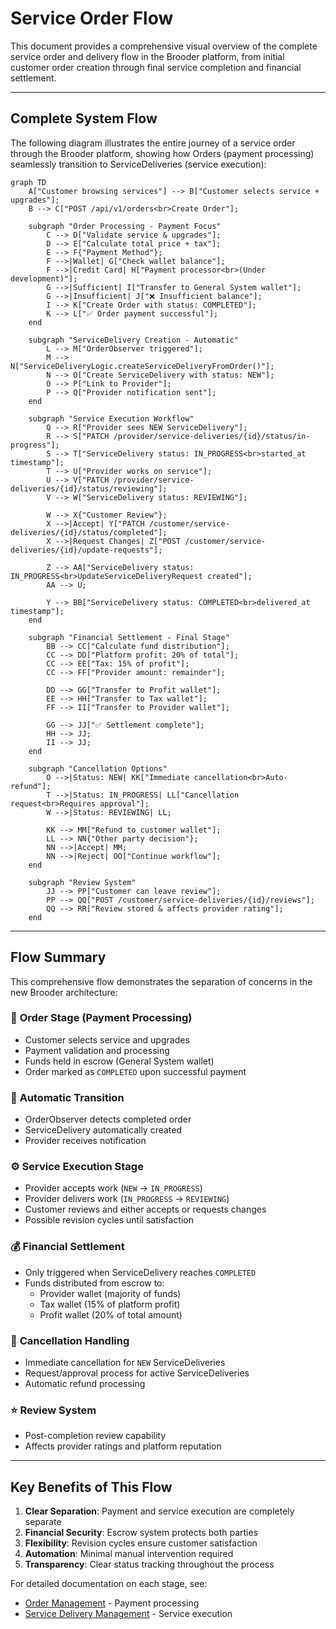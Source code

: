 # Service Order Flow

This document provides a comprehensive visual overview of the complete service order and delivery flow in the Brooder platform, from initial customer order creation through final service completion and financial settlement.

---

## Complete System Flow

The following diagram illustrates the entire journey of a service order through the Brooder platform, showing how Orders (payment processing) seamlessly transition to ServiceDeliveries (service execution):

```mermaid
graph TD
    A["Customer browsing services"] --> B["Customer selects service + upgrades"];
    B --> C["POST /api/v1/orders<br>Create Order"];
    
    subgraph "Order Processing - Payment Focus"
        C --> D["Validate service & upgrades"];
        D --> E["Calculate total price + tax"];
        E --> F{"Payment Method"};
        F -->|Wallet| G["Check wallet balance"];
        F -->|Credit Card| H["Payment processor<br>(Under development)"];
        G -->|Sufficient| I["Transfer to General System wallet"];
        G -->|Insufficient| J["❌ Insufficient balance"];
        I --> K["Create Order with status: COMPLETED"];
        K --> L["✅ Order payment successful"];
    end
    
    subgraph "ServiceDelivery Creation - Automatic"
        L --> M["OrderObserver triggered"];
        M --> N["ServiceDeliveryLogic.createServiceDeliveryFromOrder()"];
        N --> O["Create ServiceDelivery with status: NEW"];
        O --> P["Link to Provider"];
        P --> Q["Provider notification sent"];
    end
    
    subgraph "Service Execution Workflow"
        Q --> R["Provider sees NEW ServiceDelivery"];
        R --> S["PATCH /provider/service-deliveries/{id}/status/in-progress"];
        S --> T["ServiceDelivery status: IN_PROGRESS<br>started_at timestamp"];
        T --> U["Provider works on service"];
        U --> V["PATCH /provider/service-deliveries/{id}/status/reviewing"];
        V --> W["ServiceDelivery status: REVIEWING"];
        
        W --> X{"Customer Review"};
        X -->|Accept| Y["PATCH /customer/service-deliveries/{id}/status/completed"];
        X -->|Request Changes| Z["POST /customer/service-deliveries/{id}/update-requests"];
        
        Z --> AA["ServiceDelivery status: IN_PROGRESS<br>UpdateServiceDeliveryRequest created"];
        AA --> U;
        
        Y --> BB["ServiceDelivery status: COMPLETED<br>delivered_at timestamp"];
    end
    
    subgraph "Financial Settlement - Final Stage"
        BB --> CC["Calculate fund distribution"];
        CC --> DD["Platform profit: 20% of total"];
        CC --> EE["Tax: 15% of profit"];
        CC --> FF["Provider amount: remainder"];
        
        DD --> GG["Transfer to Profit wallet"];
        EE --> HH["Transfer to Tax wallet"];
        FF --> II["Transfer to Provider wallet"];
        
        GG --> JJ["✅ Settlement complete"];
        HH --> JJ;
        II --> JJ;
    end
    
    subgraph "Cancellation Options"
        O -->|Status: NEW| KK["Immediate cancellation<br>Auto-refund"];
        T -->|Status: IN_PROGRESS| LL["Cancellation request<br>Requires approval"];
        W -->|Status: REVIEWING| LL;
        
        KK --> MM["Refund to customer wallet"];
        LL --> NN{"Other party decision"};
        NN -->|Accept| MM;
        NN -->|Reject| OO["Continue workflow"];
    end
    
    subgraph "Review System"
        JJ --> PP["Customer can leave review"];
        PP --> QQ["POST /customer/service-deliveries/{id}/reviews"];
        QQ --> RR["Review stored & affects provider rating"];
    end
```

---

## Flow Summary

This comprehensive flow demonstrates the separation of concerns in the new Brooder architecture:

### 🏦 **Order Stage (Payment Processing)**
- Customer selects service and upgrades
- Payment validation and processing
- Funds held in escrow (General System wallet)
- Order marked as `COMPLETED` upon successful payment

### 🔄 **Automatic Transition**
- OrderObserver detects completed order
- ServiceDelivery automatically created
- Provider receives notification

### ⚙️ **Service Execution Stage**
- Provider accepts work (`NEW` → `IN_PROGRESS`)
- Provider delivers work (`IN_PROGRESS` → `REVIEWING`)
- Customer reviews and either accepts or requests changes
- Possible revision cycles until satisfaction

### 💰 **Financial Settlement**
- Only triggered when ServiceDelivery reaches `COMPLETED`
- Funds distributed from escrow to:
  - Provider wallet (majority of funds)
  - Tax wallet (15% of platform profit)
  - Profit wallet (20% of total amount)

### 🚫 **Cancellation Handling**
- Immediate cancellation for `NEW` ServiceDeliveries
- Request/approval process for active ServiceDeliveries
- Automatic refund processing

### ⭐ **Review System**
- Post-completion review capability
- Affects provider ratings and platform reputation

---

## Key Benefits of This Flow

1. **Clear Separation**: Payment and service execution are completely separate
2. **Financial Security**: Escrow system protects both parties
3. **Flexibility**: Revision cycles ensure customer satisfaction
4. **Automation**: Minimal manual intervention required
5. **Transparency**: Clear status tracking throughout the process

For detailed documentation on each stage, see:
- [Order Management](./orders-management.md) - Payment processing
- [Service Delivery Management](./service-delivery-management.md) - Service execution 
